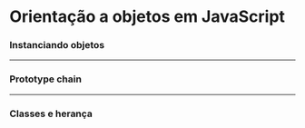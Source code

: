 # **Orientação a objetos em JavaScript**

###  Instanciando objetos







---

### Prototype chain









---

### Classes e herança



